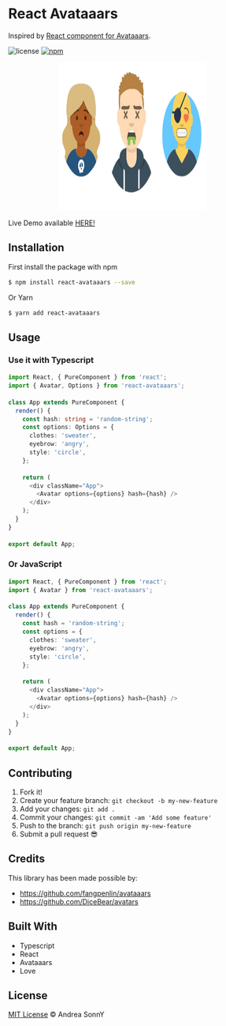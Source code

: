 # React Avataaars

Inspired by [React component for Avataaars](https://github.com/fangpenlin/avataaars).

![license](https://img.shields.io/npm/l/react-avataaars.svg?style=flat-square)
[![npm](https://img.shields.io/npm/v/react-avataaars.svg?style=flat-square)](https://www.npmjs.com/package/react-avataaars)

<p align="center"><img src='react-avataaars.png?raw=true' style='width: 300px; height: 300px;' /></p>

Live Demo available [HERE!](https://stackblitz.com/edit/react-avataaars)

## Installation

First install the package with npm

```sh
$ npm install react-avataaars --save
```

Or Yarn

```sh
$ yarn add react-avataaars
```

## Usage

### Use it with Typescript

```ts
import React, { PureComponent } from 'react';
import { Avatar, Options } from 'react-avataaars';

class App extends PureComponent {
  render() {
    const hash: string = 'random-string';
    const options: Options = {
      clothes: 'sweater',
      eyebrow: 'angry',
      style: 'circle',
    };

    return (
      <div className="App">
        <Avatar options={options} hash={hash} />
      </div>
    );
  }
}

export default App;
```

### Or JavaScript

```ts
import React, { PureComponent } from 'react';
import { Avatar } from 'react-avataaars';

class App extends PureComponent {
  render() {
    const hash = 'random-string';
    const options = {
      clothes: 'sweater',
      eyebrow: 'angry',
      style: 'circle',
    };

    return (
      <div className="App">
        <Avatar options={options} hash={hash} />
      </div>
    );
  }
}

export default App;
```

## Contributing

1.  Fork it!
2.  Create your feature branch: `git checkout -b my-new-feature`
3.  Add your changes: `git add .`
4.  Commit your changes: `git commit -am 'Add some feature'`
5.  Push to the branch: `git push origin my-new-feature`
6.  Submit a pull request :sunglasses:

## Credits

This library has been made possible by:

- https://github.com/fangpenlin/avataaars
- https://github.com/DiceBear/avatars

## Built With

* Typescript
* React
* Avataaars
* Love

## License

[MIT License](https://andreasonny.mit-license.org/2019) © Andrea SonnY